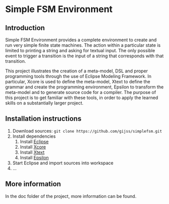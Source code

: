 Simple FSM Environment
===

Introduction
---
Simple FSM Environment provides a complete environment to create and run very simple finite state machines. The action within a particular state is limited to printing a string and asking for textual input. The only possible event to trigger a transition is the input of a string that corresponds with that transition.

This project illustrates the creation of a meta-model, DSL and proper programming tools through the use of Eclipse Modeling Framework. In particular, Xcore is used to define the meta-model, Xtext to define the grammar and create the programming environment, Epsilon to transform the meta-model and to generate source code for a compiler. The purpose of this project is to get familiar with these tools, in order to apply the learned skills on a substantially larger project.

Installation instructions
---

1. Download sources: `git clone https://github.com/gijss/simplefsm.git`
2. Install dependencies
    1. Install [Eclipse](https://www.eclipse.org/downloads/)
    2. Install [Xcore](https://wiki.eclipse.org/Xcore)
    3. Install [Xtext](https://www.eclipse.org/Xtext/)
    4. Install [Epsilon](https://www.eclipse.org/epsilon/)
3. Start Eclipse and import sources into workspace
4.  ...

More information
---

In the doc folder of the project, more information can be found.
